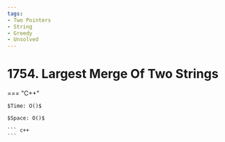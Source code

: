 ```yaml
---
tags:
- Two Pointers
- String
- Greedy
- Unsolved
---
```



# 1754. Largest Merge Of Two Strings

=== "C++"

    $Time: O()$

    $Space: O()$

    ``` c++
    ```